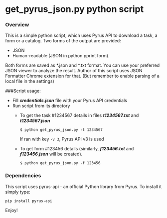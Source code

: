 # get_pyrus_json.py python script

### Overview

This is a simple python script, which uses Pyrus API to download a task, a form or a catalog.
Two forms of the output are provided:
* JSON
* Human-readable (JSON in python pprint form).

Both forms are saved as *.json and *.txt format. You can use your preferred JSON viewer to analyze the result.
Author of this script uses JSON Formatter Chrome extension for that. (But remember to enable parsing of a local file 
in the settings)

###Script usage:
* Fill _**credentials.json**_ file with your Pyrus API credentials 
* Run script from its directory
    * To get the task #1234567 details in files _**t1234567.txt**_ and _**t1234567.json**_
        ```console
        $ python get_pyrus_json.py -t 1234567
        ```
        
        If ran with key `-v 3`, Pyrus API v3 is used
    
    * To get form #123456 details (similarly,  _**f123456.txt**_ and _**f123456.json**_ will be created).
        ```console
        $ python get_pyrus_json.py -f 123456
        ```

### Dependencies

This script uses pyrus-api - an official Python library from Pyrus. To install it simply type:
```console
pip install pyrus-api
```

Enjoy!
